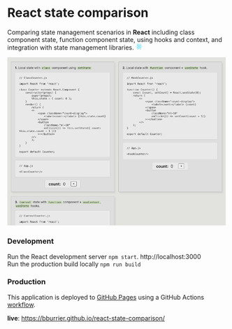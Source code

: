 # React state comparison
Comparing state management scenarios in **React** including class component state, function component state, using hooks and context, and integration with state management libraries. <img width="15px" src="public/logo192.png"/>

<img width="500px" src="docs/screenshot.png"/>

### Development

Run the React development server `npm start`. http://localhost:3000 \
Run the production build locally `npm run build`


### Production

This application is deployed to [GitHub Pages](https://docs.github.com/en/pages/getting-started-with-github-pages/about-github-pages) using a GitHub Actions [workflow](https://github.com/bburrier/react-state-comparison/blob/master/.github/workflows/cd.yml).

**live**: https://bburrier.github.io/react-state-comparison/
